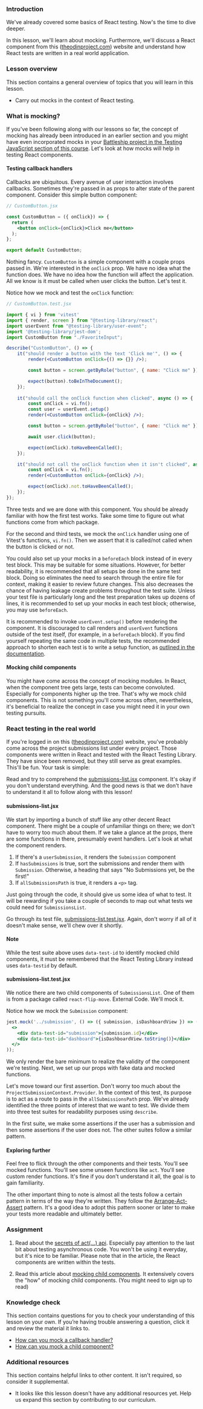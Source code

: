### Introduction

We've already covered some basics of React testing. Now's the time to dive deeper.

In this lesson, we'll learn about mocking. Furthermore, we'll discuss a React component from this ([theodinproject.com](https://theodinproject.com)) website and understand how React tests are written in a real world application.

### Lesson overview

This section contains a general overview of topics that you will learn in this lesson.

* Carry out mocks in the context of React testing.

### What is mocking?

If you've been following along with our lessons so far, the concept of mocking has already been introduced in an earlier section and you might have even incorporated mocks in your [Battleship project in the Testing JavaScript section of this course](https://www.theodinproject.com/lessons/javascript-battleship). Let's look at how mocks will help in testing React components.

#### Testing callback handlers

Callbacks are ubiquitous. Every avenue of user interaction involves callbacks. Sometimes they're passed in as props to alter state of the parent component. Consider this simple button component:

~~~jsx
// CustomButton.jsx

const CustomButton = ({ onClick}) => {
  return (
    <button onClick={onClick}>Click me</button> 
  );
};

export default CustomButton;
~~~

Nothing fancy. `CustomButton` is a simple component with a couple props passed in. We're interested in the `onClick` prop. We have no idea what the function does. We have no idea how the function will affect the application. All we know is it must be called when user clicks the button. Let's test it.

<span id="testing-callback-handlers">Notice how we mock and test the `onClick` function</span>:

~~~jsx
// CustomButton.test.jsx

import { vi } from 'vitest'
import { render, screen } from "@testing-library/react";
import userEvent from "@testing-library/user-event";
import '@testing-library/jest-dom';
import CustomButton from "./FavoriteInput";

describe("CustomButton", () => {
    it("should render a button with the text 'Click me'", () => {
        render(<CustomButton onClick={() => {}} />);

        const button = screen.getByRole("button", { name: "Click me" });

        expect(button).toBeInTheDocument();
    });
  
    it("should call the onClick function when clicked", async () => {
        const onClick = vi.fn();
        const user = userEvent.setup()
        render(<CustomButton onClick={onClick} />);

        const button = screen.getByRole("button", { name: "Click me" });

        await user.click(button);

        expect(onClick).toHaveBeenCalled();
    });

    it("should not call the onClick function when it isn't clicked", async () => {
        const onClick = vi.fn();
        render(<CustomButton onClick={onClick} />);

        expect(onClick).not.toHaveBeenCalled();
    });
});
~~~

Three tests and we are done with this component. You should be already familiar with how the first test works. Take some time to figure out what functions come from which package.

For the second and third tests, we mock the `onClick` handler using one of Vitest's functions, `vi.fn()`. Then we assert that it is called/not called when the button is clicked or not. 

You could also set up your mocks in a `beforeEach` block instead of in every test block. This may be suitable for some situations. However, for better readability, it is recommended that all setups be done in the same test block.  Doing so eliminates the need to search through the entire file for context, making it easier to review future changes. This also decreases the chance of having leakage create problems throughout the test suite. Unless your test file is particularly long and the test preparation takes up dozens of lines, it is recommended to set up your mocks in each test block; otherwise, you may use `beforeEach`.

It is recommended to invoke `userEvent.setup()` before rendering the component. It is discouraged to call renders and `userEvent` functions outside of the test itself, (for example, in a `beforeEach` block). If you find yourself repeating the same code in multiple tests, the recommended approach to shorten each test is to write a setup function, as [outlined in the documentation](https://testing-library.com/docs/user-event/intro/#writing-tests-with-userevent).

#### Mocking child components

You might have come across the concept of mocking modules. In React, when the component tree gets large, tests can become convoluted. Especially for components higher up the tree. That's why we mock child components. This is not something you'll come across often, nevertheless, it's beneficial to realize the concept in case you might need it in your own testing pursuits.

### React testing in the real world

If you're logged in on this ([theodinproject.com](https://theodinproject.com)) website, you've probably come across the project submissions list under every project. Those components were written in React and tested with the React Testing Library. They have since been removed, but they still serve as great examples. This'll be fun. Your task is simple:

Read and try to comprehend the [submissions-list.jsx](https://github.com/TheOdinProject/theodinproject/blob/0886578d5b27a967e6bba2b31f212efe284d9413/app/javascript/components/project-submissions/components/submissions-list.jsx) component. It's okay if you don't understand everything. And the good news is that we don't have to understand it all to follow along with this lesson!

#### submissions-list.jsx

We start by importing a bunch of stuff like any other decent React component. There might be a couple of unfamiliar things on there; we don't have to worry too much about them. If we take a glance at the props, there are some functions in there, presumably event handlers. Let's look at what the component renders.

1. If there's a `userSubmission`, it renders the `Submission` component
2. If `hasSubmissions` is true, sort the submissions and render them with `Submission`. Otherwise, a heading that says "No Submissions yet, be the first!"
3. If  `allSubmissionsPath` is true, it renders a `<p>` tag.

Just going through the code, it should give us some idea of what to test. It will be rewarding if you take a couple of seconds to map out what tests we could need for `SubmissionsList`.

Go through its test file, [submissions-list.test.jsx](https://github.com/TheOdinProject/theodinproject/blob/0886578d5b27a967e6bba2b31f212efe284d9413/app/javascript/components/project-submissions/components/__tests__/submissions-list.test.jsx). Again, don't worry if all of it doesn't make sense, we'll chew over it shortly.

<div class="lesson-note" markdown="1">

#### Note

While the test suite above uses `data-test-id` to identify mocked child components, it must be remembered that the React Testing Library instead uses `data-testid` by default.

</div>

#### submissions-list.test.jsx

We notice there are two child components of `SubmissionsList`. One of them is from a package called `react-flip-move`. External Code. We'll mock it.

<span id="mock-child-component">Notice how we mock the `Submission` component</span>:

~~~jsx
jest.mock('../submission', () => ({ submission, isDashboardView }) => (
  <>
    <div data-test-id="submission">{submission.id}</div>
    <div data-test-id="dashboard">{isDashboardView.toString()}</div>
  </>
));
~~~

We only render the bare minimum to realize the validity of the component we're testing. Next, we set up our props with fake data and mocked functions.

Let's move toward our first assertion. Don't worry too much about the `ProjectSubmissionContext.Provider`. In the context of this test, its purpose is to act as a route to pass in the `allSubmissionsPath` prop. We've already identified the three points of interest that we want to test. We divide them into three test suites for readability purposes using `describe`.

In the first suite, we make some assertions if the user has a submission and then some assertions if the user does not. The other suites follow a similar pattern.

#### Exploring further

Feel free to flick through the other components and their tests. You'll see mocked functions. You'll see some unseen functions like `act`. You'll see custom render functions. It's fine if you don't understand it all, the goal is to gain familiarity.

The other important thing to note is almost all the tests follow a certain pattern in terms of the way they're written. They follow the [Arrange-Act-Assert](http://wiki.c2.com/?ArrangeActAssert) pattern. It's a good idea to adopt this pattern sooner or later to make your tests more readable and ultimately better.

### Assignment

<div class="lesson-content__panel" markdown="1">

1. Read about the [secrets of act(...) api](https://github.com/mrdulin/react-act-examples/blob/master/sync.md). Especially pay attention to the last bit about testing asynchronous code. You won't be using it everyday, but it's nice to be familiar. Please note that in the article, the React components are written within the tests.

2. Read this article about [mocking child components](https://medium.com/@taylormclean15/jest-testing-mocking-child-components-to-make-your-unit-tests-more-concise-18691ef6a0c2). It extensively covers the "how" of mocking child components. (You might need to sign up to read)

</div>

### Knowledge check

This section contains questions for you to check your understanding of this lesson on your own. If you’re having trouble answering a question, click it and review the material it links to.

* [How can you mock a callback handler?](#testing-callback-handlers)
* [How can you mock a child component?](#mock-child-component)

### Additional resources

This section contains helpful links to other content. It isn't required, so consider it supplemental.

* It looks like this lesson doesn't have any additional resources yet. Help us expand this section by contributing to our curriculum.
